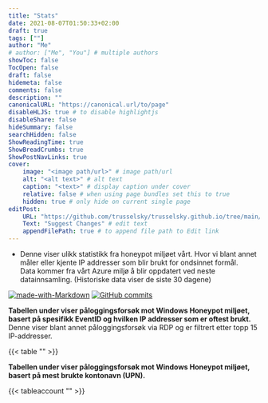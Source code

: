 ```yaml
---
title: "Stats"
date: 2021-08-07T01:50:33+02:00
draft: true
tags: [""]
author: "Me"
# author: ["Me", "You"] # multiple authors
showToc: false
TocOpen: false
draft: false
hidemeta: false
comments: false
description: ""
canonicalURL: "https://canonical.url/to/page"
disableHLJS: true # to disable highlightjs
disableShare: false
hideSummary: false
searchHidden: false
ShowReadingTime: true
ShowBreadCrumbs: true
ShowPostNavLinks: true
cover:
    image: "<image path/url>" # image path/url
    alt: "<alt text>" # alt text
    caption: "<text>" # display caption under cover
    relative: false # when using page bundles set this to true
    hidden: true # only hide on current single page
editPost:
    URL: "https://github.com/trusselsky/trusselsky.github.io/tree/main/content"
    Text: "Suggest Changes" # edit text
    appendFilePath: true # to append file path to Edit link
---
```

* Denne viser ulikk statistikk fra honeypot miljøet vårt. Hvor vi blant annet måler eller kjente IP addresser som blir brukt for ondsinnet formål.<br/>  Data kommer fra vårt Azure miljø å blir oppdatert ved neste datainnsamling. (Historiske data viser de siste 30 dagene)

[![made-with-Markdown](https://img.shields.io/badge/Made%20with-Markdown-1f425f.svg)](http://commonmark.org) [![GitHub commits](https://img.shields.io/github/commits-since/Naereen/StrapDown.js/v1.0.0.svg)](https://github.com/trusselsky/trusselsky.github.io/commits/)

**Tabellen under viser påloggingsforsøk mot Windows Honeypot miljøet, basert på spesifikk EventID og hvilken IP addresser som er oftest brukt.** Denne viser blant annet påloggingsforsøk via RDP og er filtrert etter topp 15 IP-addresser. 

{{< table "" >}}

**Tabellen under viser påloggingsforsøk mot Windows Honeypot miljøet, basert på mest brukte kontonavn (UPN).** 

{{< tableaccount "" >}}
